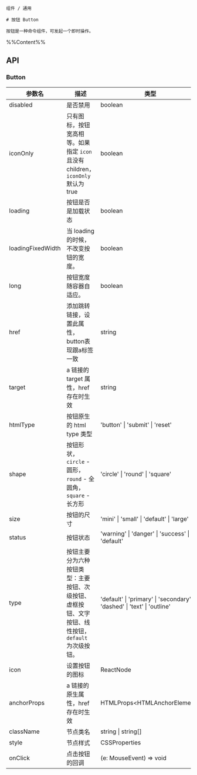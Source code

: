 `````
组件 / 通用

# 按钮 Button

按钮是一种命令组件，可发起一个即时操作。
`````

%%Content%%

## API

### Button

|参数名|描述|类型|默认值|
|---|---|---|---|
|disabled|是否禁用|boolean |`-`|
|iconOnly|只有图标，按钮宽高相等。如果指定 `icon` 且没有 children，`iconOnly` 默认为 true|boolean |`-`|
|loading|按钮是否是加载状态|boolean |`-`|
|loadingFixedWidth|当 loading 的时候，不改变按钮的宽度。|boolean |`-`|
|long|按钮宽度随容器自适应。|boolean |`-`|
|href|添加跳转链接，设置此属性，button表现跟a标签一致|string |`-`|
|target|a 链接的 target 属性，href 存在时生效|string |`-`|
|htmlType|按钮原生的 html type 类型|'button' \| 'submit' \| 'reset' |`button`|
|shape|按钮形状，`circle` - 圆形， `round` - 全圆角， `square` - 长方形|'circle' \| 'round' \| 'square' |`square`|
|size|按钮的尺寸|'mini' \| 'small' \| 'default' \| 'large' |`default`|
|status|按钮状态|'warning' \| 'danger' \| 'success' \| 'default' |`default`|
|type|按钮主要分为六种按钮类型：主要按钮、次级按钮、虚框按钮、文字按钮、线性按钮，`default` 为次级按钮。|'default' \| 'primary' \| 'secondary' \| 'dashed' \| 'text' \| 'outline' |`default`|
|icon|设置按钮的图标|ReactNode |`-`|
|anchorProps|a 链接的原生属性，href 存在时生效|HTMLProps&lt;HTMLAnchorElement&gt; |`-`|
|className|节点类名|string \| string[] |`-`|
|style|节点样式|CSSProperties |`-`|
|onClick|点击按钮的回调|(e: MouseEvent) => void |`-`|
